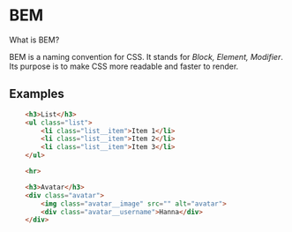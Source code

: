 # BEM

What is BEM?

BEM is a naming convention for CSS. It stands for _Block, Element, Modifier_.
Its purpose is to make CSS more readable and faster to render.

## Examples

```html
    <h3>List</h3>
    <ul class="list">
        <li class="list__item">Item 1</li>
        <li class="list__item">Item 2</li>
        <li class="list__item">Item 3</li>
    </ul>

    <hr>

    <h3>Avatar</h3>
    <div class="avatar">
        <img class="avatar__image" src="" alt="avatar">
        <div class="avatar__username">Hanna</div>
    </div>
```
